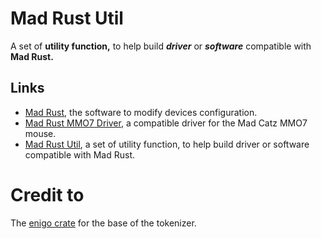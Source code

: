# Mad Rust Util

A set of **utility function,** to help build ___driver___ or ___software___ compatible with **Mad Rust.**

## Links
- [Mad Rust](https://github.com/Aytixel/mad-rust), the software to modify devices configuration.
- [Mad Rust MMO7 Driver](https://github.com/Aytixel/mad-rust-mmo7-driver), a compatible driver for the Mad Catz MMO7 mouse.
- [Mad Rust Util](https://github.com/Aytixel/mad-rust-util), a set of utility function, to help build driver or software compatible with Mad Rust.

# Credit to

The [enigo crate](https://github.com/enigo-rs/enigo) for the base of the tokenizer.
